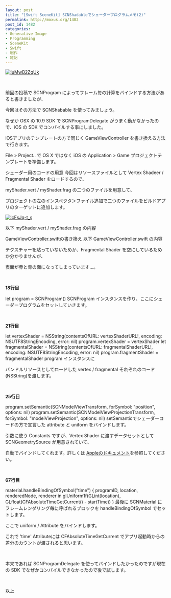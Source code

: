 ```yaml
---
layout: post
title: "[Swift SceneKit] SCNShadableでシェーダープログラムメモ(2)"
permalink: http://moxus.org/1482
post_id: 1482
categories: 
- Generative Image
- Programming
- SceneKit
- Swift
- 制作
- 雑記
---
```


[![IuMwB2ZqUk](/images/IuMwB2ZqUk1.gif)](/images/IuMwB2ZqUk1.gif)

 

前回の投稿で SCNProgram によってフレーム毎の計算をバインドする方法があると書きましたが、

今回はその方法で SCNShabable を使ってみましょう。

なぜか OSX の 10.9 SDK で SCNProgramDelegate がうまく動かなかったので、iOS の SDK でコンパイルする事にしました。

iOSアプリのテンプレートの方で同じく GameViewController を書き換える方法で行きます。

File > Project.. で OS X ではなく iOS の Application > Game プロジェクトテンプレートを準備します。

シェーダー用のコードの用意
今回はリソースファイルとして Vertex Shadeer / Fragmental Shader をロードするので、

myShader.vert / myShader.frag の二つのファイルを用意して、

プロジェクトの左のインスペクタ＞ファイル追加で二つのファイルをビルドアプリのターゲットに追加します。


[![icFsJq-t_s](/images/icFsJq-t_s-300x70.png)](/images/icFsJq-t_s.png)

以下 myShader.vert / myShader.frag の内容




GameViewController.swiftの書き換え
以下 GameViewController.swift の内容




テクスチャーを貼っていないためか、Fragmental Shader を空にしているためか分かりませんが、

表面が赤と青の面になってしまっています...。

 


**18行目**


let program = SCNProgram()
SCNProgram インスタンスを作り、ここにシェーダープログラムをセットしていきます。

 


**21行目**


let vertexShader = NSString(contentsOfURL: vertexShaderURL!, encoding: NSUTF8StringEncoding, error: nil)
program.vertexShader = vertexShader
let fragmentalShader = NSString(contentsOfURL: fragmentalShaderURL!, encoding: NSUTF8StringEncoding, error: nil)
program.fragmentShader = fragmentalShader
program インスタンスに

バンドルリソースとしてロードした vertex / fragmental それぞれのコード(NSString)を渡します。

 


**25行目**


program.setSemantic(SCNModelViewTransform, forSymbol: "position", options: nil)
program.setSemantic(SCNModelViewProjectionTransform, forSymbol: "modelViewProjection", options: nil)
setSemanticでシェーダーコードの方で宣言した attribute と uniform をバインドします。

引数に使う Constants ですが、Vertex Shader に渡すデータセットとして SCNGeometrySource が用意されていて、

自動でバインドしてくれます。詳しくは
[Appleのドキュメント](https://developer.apple.com/library/prerelease/mac/documentation/SceneKit/Reference/SceneKit_Constants/#//apple_ref/doc/constant_group/Geometry_Semantic_Identifiers)を参照してください。

 


**67行目**


material.handleBindingOfSymbol("time") {
    programID, location, renderedNode, renderer in
    glUniform1f(GLint(location), GLfloat(CFAbsoluteTimeGetCurrent() - startTime))
}
最後に SCNMaterial にフレームレンダリング毎に呼ばれるブロックを handleBindingOfSymbol でセットします。

ここで uniform / Attribute をバインドします。

これで 'time' Attributeには CFAbsoluteTimeGetCurrent でアプリ起動時からの差分のカウントが渡されると思います。

 

本来であれば SCNProgramDelegate を使ってバインドしたかったのですが現在の SDK でなぜかコンパイルできなかったので後で試します。

 

以上

 